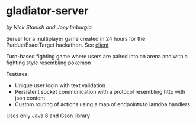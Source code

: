 gladiator-server
================

_by Nick Stanish and Joey Imburgia_

Server for a multiplayer game created in 24 hours for the Purdue/ExactTarget hackathon. See [client](https://github.com/nickstanish/gladiator-client)

Turn-based fighting game where users are paired into an arena and with a fighting style resembling pokemon

Features:
* Unique user login with text validation
* Persistent socket communication with a protocol resembling http with json content
* Custom routing of actions using a map of endpoints to lamdba handlers

Uses only Java 8  and Gson library

